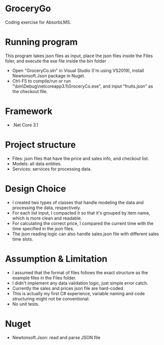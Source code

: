 # GroceryGo
Coding exercise for AbsorbLMS.

# Running program

This program takes json files as input, place the json files inside the Files foler, and execute the exe file inside the bin folder

- Open "GroceryCo.sln" in Visual Studio (I'm using VS2019), install Newtonsoft.Json package in Nuget.
- Ctrl-F5 to compile/run or run "\bin\Debug\netcoreapp3.1\GroceryCo.exe", and input "fruits.json" as the checkout file.

# Framework

- .Net Core 3.1

# Project structure

- Files: json files that have the price and sales info, and checkout list.
- Models: all data entities.
- Services: services for processing data.

# Design Choice

- I created two types of classes that handle modeling the data and processing the data, respectively.
- For each list input, I compacted it so that it's grouped by item name, which is more clean and readable.
- For calculating the correct price, I compared the current time with the time specified in the json files.
- The json reading logic can also handle sales.json file with different sales time slots.

# Assumption & Limitation

- I assumed that the format of files follows the exact structure as the example files in the Files folder.
- I didn't implement any data validation logic, just simple error catch.
- Currently the sales and prices json file are hard-coded.
- This is actually my first C# experience, variable naming and code structuring might not be conventional.
- No unit tests.

# Nuget

- Newtonsoft.Json: read and parse JSON file

